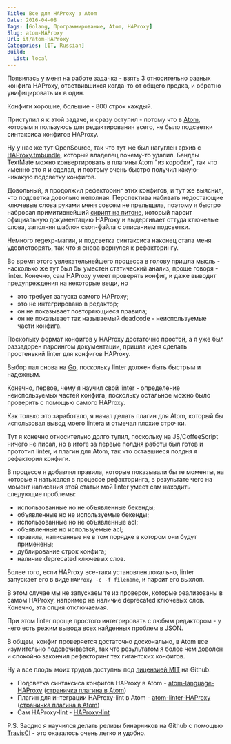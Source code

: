 ```yaml
---
Title: Все для HAProxy в Atom
Date: 2016-04-08
Tags: [Golang, Программирование, Atom, HAProxy]
Slug: atom-HAProxy
Url: it/atom-HAProxy
Categories: [IT, Russian]
Build:
  List: local
---
```


Появилась у меня на работе задачка - взять 3 относительно разных конфига
HAProxy, ответвившихся когда-то от общего предка, и обратно унифицировать их
в один.

Конфиги хорошие, большие - 800 строк каждый.

Приступил я к этой задаче, и сразу оступил - потому что в [Atom](http://atom.io),
которым я пользуюсь для редактирования всего, не было подсветки
синтаксиса конфигов HAProxy.

Ну у нас же тут OpenSource, так что тут же был нагуглен архив с
[HAProxy.tmbundle](https://github.com/williamsjj/HAProxy.tmbundle), который
владелец почему-то удалил. Бандлы TextMate можно конвертировать в плагины
Atom "из коробки", так что именно это я и сделал, и поэтому очень быстро
получил какую-никакую подсветку конфигов.

Довольный, я продолжил рефакторинг этих конфигов, и тут же выяснил, что
подсветка довольно неполная. Перспектива набивать недостающие ключевые слова руками
меня совсем не прельщала, поэтому я быстро набросал примитивнейший
[скрипт на питоне](https://github.com/abulimov/atom-language-HAProxy/blob/master/generate.py),
который парсит официальную документацию HAProxy и выдергивает оттуда ключевые слова,
заполняя шаблон cson-файла с описанием подсветки.

Немного regexp-магии, и подсветка синтаксиса наконец стала меня удовлетворять,
так что я снова вернулся к рефакторингу.

Во время этого увлекательнейшего процесса в голову пришла мысль - насколько же
тут был бы уместен статический анализ, проще говоря - linter. Конечно,
сам HAProxy умеет проверять конфиг, и даже выводит предупреждения на некоторые
вещи, но

* это требует запуска самого HAProxy;
* это не интегрировано в редактор;
* он не показывает повторяющиеся правила;
* он не показывает так называемый deadcode - неиспользуемые части конфига.

Поскольку формат конфигов у HAProxy достаточно простой, а я уже был раззадорен
парсингом документации, пришла идея сделать простенький linter для конфигов HAProxy.

Выбор пал снова на [Go](http://golang.org), поскольку linter должен быть быстрым и надежным.

Конечно, первое, чему я научил свой linter - определение неиспользуемых частей конфига,
поскольку остальное можно было проверить с помощью самого HAProxy.

Как только это заработало, я начал делать плагин для Atom, который бы использовал
вывод моего linterа и отмечал плохие строчки.

Тут я конечно относительно долго тупил, поскольку на JS/CoffeeScript ничего не писал,
но в итоге за первые полдня работы был готов и прототип linter, и плагин для Atom,
так что оставшиеся полдня я рефакторил конфиги.

В процессе я добавлял правила, которые показывали бы те моменты, на которые я
натыкался в процессе рефакторинга, в результате чего на момент
написания этой статьи мой linter умеет сам находить следующие проблемы:

* использованные но не объявленные бекенды;
* объявленные но не используемые бекенды;
* использованные но не объявленные acl;
* объявленные но используемые acl;
* правила, написанные не в том порядке в котором они будут применены;
* дублирование строк конфига;
* наличие deprecated ключевых слов.

Более того, если HAProxy все-таки установлен локально,
linter запускает его в виде `HAProxy -c -f filename`, и парсит его выхлоп.

В этом случае мы не запускаем те из проверок, которые реализованы в самом HAProxy,
например на наличие deprecated ключевых слов. Конечно, эта опция отключаемая.

При этом linter проще простого интегрировать с любым редактором -
у него есть режим вывода всех найденных проблем в JSON.

В общем, конфиг проверяется достаточно досконально, в Atom все изумительно
подсвечивается, так что результатом я более чем доволен и спокойно закончил
рефакторинг тех гигантских конфигов.

Ну а все плоды моих трудов доступны под [лицензией MIT](http://opensource.org/licenses/MIT)
на Github:

* Подсветка синтаксиса конфигов HAProxy в Atom - [atom-language-HAProxy](https://github.com/abulimov/atom-language-HAProxy)
([страничка плагина в Atom](https://atom.io/packages/language-HAProxy))
* Плагин для интеграции HAProxy-lint в Atom - [atom-linter-HAProxy](https://github.com/abulimov/atom-linter-HAProxy)
([страничка плагина в Atom](https://atom.io/packages/linter-HAProxy))
* Сам HAProxy-lint - [HAProxy-lint](https://github.com/abulimov/HAProxy-lint)

P.S. Заодно я научился делать релизы бинарников на Github с помощью
[TravisCI](https://travis-ci.org) - это оказалось очень легко и удобно.
